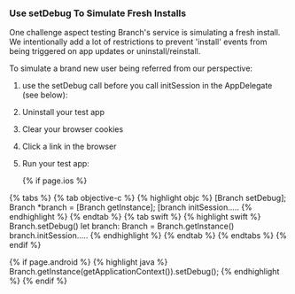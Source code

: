 
### Use setDebug To Simulate Fresh Installs

One challenge aspect testing Branch's service is simulating a fresh install. We intentionally add a lot of restrictions to prevent 'install' events from being triggered on app updates or uninstall/reinstall. 

To simulate a brand new user being referred from our perspective:

1. use the setDebug call before you call initSession in the AppDelegate (see below):
1. Uninstall your test app
1. Clear your browser cookies
1. Click a link in the browser
1. Run your test app:

	{% if page.ios %}

{% tabs %}
{% tab objective-c %}
{% highlight objc %}
[Branch setDebug];
Branch *branch = [Branch getInstance];
[branch initSession.....
{% endhighlight %}
{% endtab %}
{% tab swift %}
{% highlight swift %}
Branch.setDebug()
let branch: Branch = Branch.getInstance()
branch.initSession.....
{% endhighlight %}
{% endtab %}
{% endtabs %}
{% endif %}

{% if page.android %}
{% highlight java %}
Branch.getInstance(getApplicationContext()).setDebug();
{% endhighlight %}
{% endif %}
